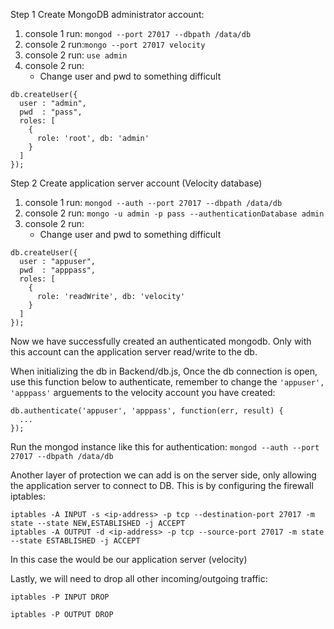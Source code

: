 Step 1 Create MongoDB administrator account:
1. console 1 run: `mongod --port 27017 --dbpath /data/db`
2. console 2 run:`mongo --port 27017 velocity`
3. console 2 run: `use admin`
4. console 2 run: 
   - Change user and pwd to something difficult 
```
db.createUser({
  user : "admin",
  pwd  : "pass",
  roles: [
    { 
      role: 'root', db: 'admin'
    }
  ]
});
```

Step 2 Create application server account (Velocity database)

1. console 1 run: `mongod --auth --port 27017 --dbpath /data/db`
2. console 2 run: `mongo -u admin -p pass --authenticationDatabase admin`
3. console 2 run:
   - Change user and pwd to something difficult
```
db.createUser({
  user : "appuser",
  pwd  : "apppass",
  roles: [
    { 
      role: 'readWrite', db: 'velocity'
    }
  ]
});
```

Now we have successfully created an authenticated mongodb. Only with this account can the application server read/write to the db.

When initializing the db in Backend/db.js, Once the db connection is open, use this function below to authenticate, remember to change the `'appuser', 'apppass'` arguements to the velocity account you have created:
```
db.authenticate('appuser', 'apppass', function(err, result) {
  ...
});
```

Run the mongod instance like this for authentication:
`mongod --auth --port 27017 --dbpath /data/db`


Another layer of protection we can add is on the server side, only allowing the application server to connect to DB. 
This is by configuring the firewall iptables:

```
iptables -A INPUT -s <ip-address> -p tcp --destination-port 27017 -m state --state NEW,ESTABLISHED -j ACCEPT
iptables -A OUTPUT -d <ip-address> -p tcp --source-port 27017 -m state --state ESTABLISHED -j ACCEPT
```
In this case the <ip-address> would be our application server (velocity)

Lastly, we will need to drop all other incoming/outgoing traffic:
```
iptables -P INPUT DROP

iptables -P OUTPUT DROP
```
